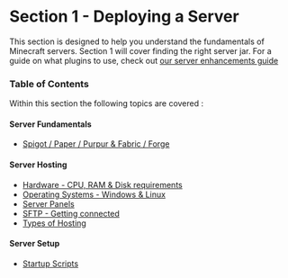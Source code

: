 # Section 1 - Deploying a Server

This section is designed to help you understand the fundamentals of Minecraft servers. Section 1 will cover finding the right server jar.
For a guide on what plugins to use, check out [our server enhancements guide](../3-server-enhancements/readme.md)

### Table of Contents

Within this section the following topics are covered :


#### Server Fundamentals

- [Spigot / Paper / Purpur & Fabric / Forge](1-picking-your-tools/server-software.md)

#### Server Hosting

- [Hardware - CPU, RAM & Disk requirements](_hosting/hardware.md)
- [Operating Systems - Windows & Linux](_hosting/operating-systems.md)
- [Server Panels](_hosting/panels.md)
- [SFTP - Getting connected](_hosting/sftp.md)
- [Types of Hosting](_hosting/types-of-hosting.md)

#### Server Setup
- [Startup Scripts](2-putting-things-together/startup.md)


